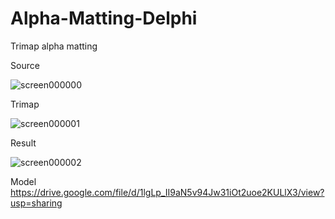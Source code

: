 # Alpha-Matting-Delphi
Trimap alpha matting

Source

![screen000000](https://github.com/DonkeySmall/Alpha-Matting-Delphi/assets/66531939/8dc62307-6d90-4c4e-9b5f-dead9842b13d)  



Trimap

![screen000001](https://github.com/DonkeySmall/Alpha-Matting-Delphi/assets/66531939/3df29bac-7850-4ca1-af56-ebce0deff1cd)  



Result

![screen000002](https://github.com/DonkeySmall/Alpha-Matting-Delphi/assets/66531939/f5750135-9f0a-486d-b7f0-375d42d00557)  



Model https://drive.google.com/file/d/1lgLp_II9aN5v94Jw31iOt2uoe2KULlX3/view?usp=sharing

